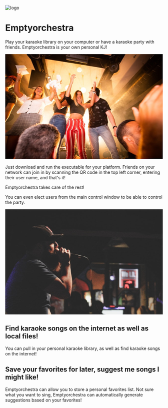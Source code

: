 ![logo](/mic1.jpg) 
# Emptyorchestra

Play your karaoke library on your computer or have a karaoke party with
friends.  Emptyorchestra is your own personal KJ!

![party](/party1.jpg)

Just download and run the executable for your platform.  Friends on your
network can join in by scanning the QR code in the top left corner, entering
their user name, and that's it!  

Emptyorchestra takes care of the rest!

You can even elect users from the main control window to be able to control
the party.

![sing](/sing1.jpg)

## Find karaoke songs on the internet as well as local files!

You can pull in your personal karaoke library, as well as find karaoke songs
on the internet!

## Save your favorites for later, suggest me songs I might like!

Emptyorchestra can allow you to store a personal favorites list.  Not sure
what you want to sing, Emptyorchestra can automatically generate suggestions
based on your favorites!


